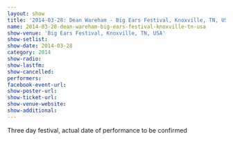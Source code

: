 ```yaml
---
layout: show
title: '2014-03-28: Dean Wareham - Big Ears Festival, Knoxville, TN, USA'
name: 2014-03-28-dean-wareham-big-ears-festival-knoxville-tn-usa
show-venue: 'Big Ears Festival, Knoxville, TN, USA'
show-setlist: 
show-date: 2014-03-28
category: 2014
show-radio: 
show-lastfm: 
show-cancelled: 
performers: 
facebook-event-url: 
show-poster-url: 
show-ticket-url: 
show-venue-website: 
show-additional: 
---
```


Three day festival, actual date of performance to be confirmed